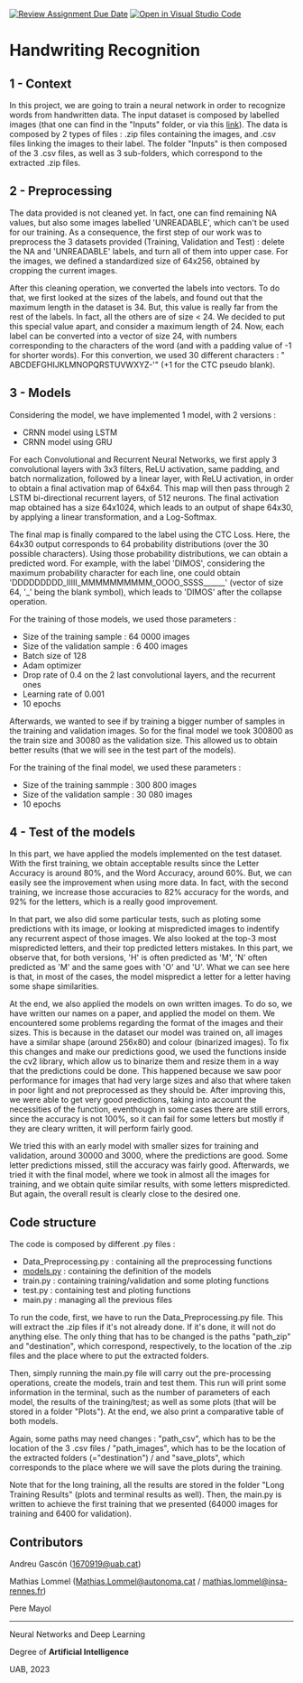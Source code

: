 [![Review Assignment Due Date](https://classroom.github.com/assets/deadline-readme-button-24ddc0f5d75046c5622901739e7c5dd533143b0c8e959d652212380cedb1ea36.svg)](https://classroom.github.com/a/jPcQNmHU)
[![Open in Visual Studio Code](https://classroom.github.com/assets/open-in-vscode-718a45dd9cf7e7f842a935f5ebbe5719a5e09af4491e668f4dbf3b35d5cca122.svg)](https://classroom.github.com/online_ide?assignment_repo_id=14965960&assignment_repo_type=AssignmentRepo)
# Handwriting Recognition
## 1 - Context
In this project, we are going to train a neural network in order to recognize words from handwritten data. The input dataset is composed by labelled images (that one can find in the "Inputs" folder, or via this [link](https://www.kaggle.com/code/samfc10/handwriting-recognition-using-crnn-in-keras/input)). The data is composed by 2 types of files : .zip files containing the images, and .csv files linking the images to their label. The folder "Inputs" is then composed of the 3 .csv files, as well as 3 sub-folders, which correspond to the extracted .zip files. 

## 2 - Preprocessing
The data provided is not cleaned yet. In fact, one can find remaining NA values, but also some images labelled 'UNREADABLE', which can't be used for our training. As a consequence, the first step of our work was to preprocess the 3 datasets provided (Training, Validation and Test) : delete the NA and 'UNREADABLE' labels, and turn all of them into upper case. For the images, we defined a standardized size of 64x256, obtained by cropping the current images.

After this cleaning operation, we converted the labels into vectors. To do that, we first looked at the sizes of the labels, and found out that the maximum length in the dataset is 34. But, this value is really far from the rest of the labels. In fact, all the others are of size < 24.
We decided to put this special value apart, and consider a maximum length of 24. Now, each label can be converted into a vector of size 24, with numbers corresponding to the characters of the word (and with a padding value of -1 for shorter words). For this convertion, we used 30 different characters : " ABCDEFGHIJKLMNOPQRSTUVWXYZ-'" (+1 for the CTC pseudo blank).

## 3 - Models
Considering the model, we have implemented 1 model, with 2 versions : 
  -  CRNN model using LSTM
  -  CRNN model using GRU

For each Convolutional and Recurrent Neural Networks, we first apply 3 convolutional layers with 3x3 filters, ReLU activation, same padding, and batch normalization, followed by a linear layer, with ReLU activation, in order to obtain a final activation map of 64x64. This map will then pass through 2 LSTM bi-directional recurrent layers, of 512 neurons. 
The final activation map obtained has a size 64x1024, which leads to an output of shape 64x30, by applying a linear transformation, and a Log-Softmax.

The final map is finally compared to the label using the CTC Loss. Here, the 64x30 output corresponds to 64 probability distributions (over the 30 possible characters). Using those probability distributions, we can obtain a predicted word. For example, with the label 'DIMOS', considering the maximum probability character for each line, one could obtain 'DDDDDDDDD_IIIII_MMMMMMMMMM_OOOO_SSSS______' (vector of size 64, '_' being the blank symbol), which leads to 'DIMOS' after the collapse operation.

For the training of those models, we used those parameters :
- Size of the training sample : 64 0000 images
- Size of the validation sample : 6 400 images
- Batch size of 128
- Adam optimizer
- Drop rate of 0.4 on the 2 last convolutional layers, and the recurrent ones
- Learning rate of 0.001
- 10 epochs

Afterwards, we wanted to see if by training a bigger number of samples in the training and validation images. So for the final model we took 300800 as the train size and 30080 as the validation size. This allowed us to obtain better results (that we will see in the test part of the models). 

For the training of the final model, we used these parameters :
- Size of the training sammple : 300 800 images
- Size of the validation sample : 30 080 images
- 10 epochs


## 4 - Test of the models

In this part, we have applied the models implemented on the test dataset. With the first training, we obtain acceptable results since the Letter Accuracy is around 80%, and the Word Accuracy, around 60%. But, we can easily see the improvement when using more data. In fact, with the second training, we increase those accuracies to 82% accuracy for the words, and 92% for the letters, which is a really good improvement. 

In that part, we also did some particular tests, such as ploting some predictions with its image, or looking at mispredicted images to indentify any recurrent aspect of those images.
We also looked at the top-3 most mispredicted letters, and their top predicted letters mistakes. In this part, we observe that, for both versions, 'H' is often predicted as 'M', 'N' often predicted as 'M' and the same goes with 'O' and 'U'. 
What we can see here is that, in most of the cases, the model mispredict a letter for a letter having some shape similarities.

At the end, we also applied the models on own written images. To do so, we have written our names on a paper, and applied the model on them. We encountered some problems regarding the format of the images and their sizes. This is because in the dataset our model was trained on, all images have a similar shape (around 256x80) and colour (binarized images). 
To fix this changes and make our predictions good, we used the functions inside the cv2 library, which allow us to binarize them and resize them in a way that the predictions could be done. This happened because we saw poor performance for images that had very large sizes and also that where taken in poor light and not preprocessed as they should be. 
After improving this, we were able to get very good predictions, taking into account the necessities of the function, eventhough in some cases there are still errors, since the accuracy is not 100%, so it can fail for some letters but mostly if they are cleary written, it will perform fairly good. 

We tried this with an early model with smaller sizes for training and validation, around 30000 and 3000, where the predictions are good. Some letter predictions missed, still the accuracy was fairly good. Afterwards, we tried it with the final model, where we took in almost all the images for training, and we obtain quite similar results, with some letters mispredicted. But again, the overall result is clearly close to the desired one.


## Code structure
The code is composed by different .py files :
- Data_Preprocessing.py : containing all the preprocessing functions
- [models.py](https://github.com/DCC-UAB/deep-learning-project-2024-ai_nndl_group_14/blob/main/models/models.py) : containing the definition of the models
- train.py : containing training/validation and some ploting functions
- test.py : containing test and ploting functions
- main.py : managing all the previous files

To run the code, first, we have to run the Data_Preprocessing.py file. This will extract the .zip files if it's not already done. If it's done, it will not do anything else. The only thing that has to be changed is the paths "path_zip" and "destination", which correspond, respectively, to the location of the .zip files and the place where to put the extracted folders.

Then, simply running the main.py file will carry out the pre-processing operations, create the models, train and test them. 
This run will print some information in the terminal, such as the number of parameters of each model, the results of the training/test; as well as some plots (that will be stored in a folder "Plots"). At the end, we also print a comparative table of both models.

Again, some paths may need changes : "path_csv", which has to be the location of the 3 .csv files / "path_images", which has to be the location of the extracted folders (="destination") / and "save_plots", which corresponds to the place where we will save the plots during the training.

Note that for the long training, all the results are stored in the folder "Long Training Results" (plots and terminal results as well). Then, the main.py is written to achieve the first training that we presented (64000 images for training and 6400 for validation).

## Contributors
Andreu Gascón (1670919@uab.cat)

Mathias Lommel (Mathias.Lommel@autonoma.cat / mathias.lommel@insa-rennes.fr) 

Pere Mayol 

---------------------------------------

Neural Networks and Deep Learning

Degree of __Artificial Intelligence__

UAB, 2023
